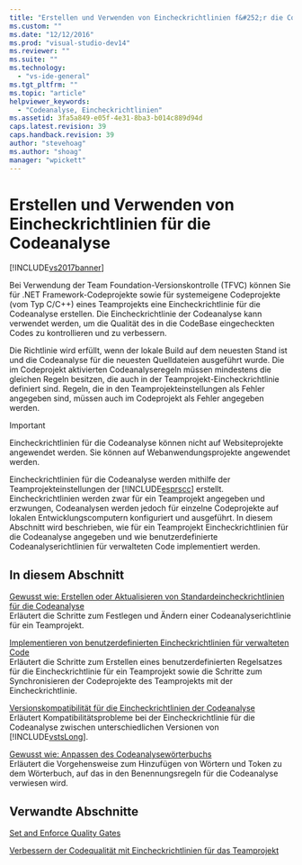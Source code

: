 ```yaml
---
title: "Erstellen und Verwenden von Eincheckrichtlinien f&#252;r die Codeanalyse | Microsoft Docs"
ms.custom: ""
ms.date: "12/12/2016"
ms.prod: "visual-studio-dev14"
ms.reviewer: ""
ms.suite: ""
ms.technology: 
  - "vs-ide-general"
ms.tgt_pltfrm: ""
ms.topic: "article"
helpviewer_keywords: 
  - "Codeanalyse, Eincheckrichtlinien"
ms.assetid: 3fa5a849-e05f-4e31-8ba3-b014c889d94d
caps.latest.revision: 39
caps.handback.revision: 39
author: "stevehoag"
ms.author: "shoag"
manager: "wpickett"
---
```

# Erstellen und Verwenden von Eincheckrichtlinien f&#252;r die Codeanalyse
[!INCLUDE[vs2017banner](../code-quality/includes/vs2017banner.md)]

Bei Verwendung der Team Foundation\-Versionskontrolle \(TFVC\) können Sie für .NET Framework\-Codeprojekte sowie für systemeigene Codeprojekte \(vom Typ C\/C\+\+\) eines Teamprojekts eine Eincheckrichtlinie für die Codeanalyse erstellen.  Die Eincheckrichtlinie der Codeanalyse kann verwendet werden, um die Qualität des in die CodeBase eingecheckten Codes zu kontrollieren und zu verbessern.  
  
 Die Richtlinie wird erfüllt, wenn der lokale Build auf dem neuesten Stand ist und die Codeanalyse für die neuesten Quelldateien ausgeführt wurde.  Die im Codeprojekt aktivierten Codeanalyseregeln müssen mindestens die gleichen Regeln besitzen, die auch in der Teamprojekt\-Eincheckrichtlinie definiert sind.  Regeln, die in den Teamprojekteinstellungen als Fehler angegeben sind, müssen auch im Codeprojekt als Fehler angegeben werden.  
  
> [!IMPORTANT]
>  Eincheckrichtlinien für die Codeanalyse können nicht auf Websiteprojekte angewendet werden.  Sie können auf Webanwendungsprojekte angewendet werden.  
  
 Eincheckrichtlinien für die Codeanalyse werden mithilfe der Teamprojekteinstellungen der [!INCLUDE[esprscc](../code-quality/includes/esprscc_md.md)] erstellt.  Eincheckrichtlinien werden zwar für ein Teamprojekt angegeben und erzwungen, Codeanalysen werden jedoch für einzelne Codeprojekte auf lokalen Entwicklungscomputern konfiguriert und ausgeführt.  In diesem Abschnitt wird beschrieben, wie für ein Teamprojekt Eincheckrichtlinien für die Codeanalyse angegeben und wie benutzerdefinierte Codeanalyserichtlinien für verwalteten Code implementiert werden.  
  
## In diesem Abschnitt  
 [Gewusst wie: Erstellen oder Aktualisieren von Standardeincheckrichtlinien für die Codeanalyse](../code-quality/how-to-create-or-update-standard-code-analysis-check-in-policies.md)  
 Erläutert die Schritte zum Festlegen und Ändern einer Codeanalyserichtlinie für ein Teamprojekt.  
  
 [Implementieren von benutzerdefinierten Eincheckrichtlinien für verwalteten Code](../code-quality/implementing-custom-code-analysis-check-in-policies-for-managed-code.md)  
 Erläutert die Schritte zum Erstellen eines benutzerdefinierten Regelsatzes für die Eincheckrichtlinie für ein Teamprojekt sowie die Schritte zum Synchronisieren der Codeprojekte des Teamprojekts mit der Eincheckrichtlinie.  
  
 [Versionskompatibilität für die Eincheckrichtlinien der Codeanalyse](../code-quality/version-compatibility-for-code-analysis-check-in-policies.md)  
 Erläutert Kompatibilitätsprobleme bei der Eincheckrichtlinie für die Codeanalyse zwischen unterschiedlichen Versionen von [!INCLUDE[vstsLong](../code-quality/includes/vstslong_md.md)].  
  
 [Gewusst wie: Anpassen des Codeanalysewörterbuchs](../code-quality/how-to-customize-the-code-analysis-dictionary.md)  
 Erläutert die Vorgehensweise zum Hinzufügen von Wörtern und Token zu dem Wörterbuch, auf das in den Benennungsregeln für die Codeanalyse verwiesen wird.  
  
## Verwandte Abschnitte  
 [Set and Enforce Quality Gates](../Topic/Set%20and%20Enforce%20Quality%20Gates.md)  
  
 [Verbessern der Codequalität mit Eincheckrichtlinien für das Teamprojekt](../code-quality/enhancing-code-quality-with-team-project-check-in-policies.md)